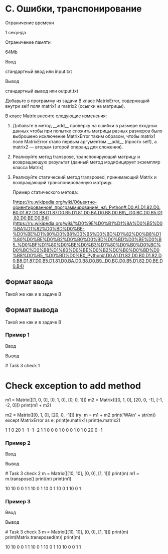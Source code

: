 C. Ошибки, транспонирование
===========================

Ограничение времени

1 секунда

Ограничение памяти

64Mb

Ввод

стандартный ввод или input.txt

Вывод

стандартный вывод или output.txt

Добавьте в программу из задачи B класс MatrixError, содержащий внутри self поля matrix1 и matrix2 (ссылки на матрицы).

В класс Matrix внесите следующие изменения:

1.  Добавьте в метод \_\_add\_\_ проверку на ошибки в размере входных данных чтобы при попытке сложить матрицы разных размеров было выброшено исключение MatrixError таким образом, чтобы matrix1 поле MatrixError стало первым аргументом \_\_add\_\_ (просто self), а matrix2 — вторым (второй операнд для сложения).
    
2.  Реализуйте метод transpose, транспонирующий матрицу и возвращающую результат (данный метод модифицирует экземпляр класса Matrix)
    
3.  Реализуйте статический метод transposed, принимающий Matrix и возвращающий транспонированную матрицу.
    
    Пример статического метода:
    
    [https://ru.wikipedia.org/wiki/Объектно-ориентированное\_программирование\_на\_Python#.D0.A1.D1.82.D0.B0.D1.82.D0.B8.D1.87.D0.B5.D1.81.D0.BA.D0.B8.D0.B9\_.D0.BC.D0.B5.D1.82.D0.BE.D0.B4](https://ru.wikipedia.org/wiki/%D0%9E%D0%B1%D1%8A%D0%B5%D0%BA%D1%82%D0%BD%D0%BE-%D0%BE%D1%80%D0%B8%D0%B5%D0%BD%D1%82%D0%B8%D1%80%D0%BE%D0%B2%D0%B0%D0%BD%D0%BD%D0%BE%D0%B5_%D0%BF%D1%80%D0%BE%D0%B3%D1%80%D0%B0%D0%BC%D0%BC%D0%B8%D1%80%D0%BE%D0%B2%D0%B0%D0%BD%D0%B8%D0%B5_%D0%BD%D0%B0_Python#.D0.A1.D1.82.D0.B0.D1.82.D0.B8.D1.87.D0.B5.D1.81.D0.BA.D0.B8.D0.B9_.D0.BC.D0.B5.D1.82.D0.BE.D0.B4)
    

Формат ввода
------------

Такой же как и в задаче B

Формат вывода
-------------

Такой же как и в задаче B

### Пример 1

Ввод

Вывод

\# Task 3 check 1
# Check exception to add method
m1 = Matrix(\[\[1, 0, 0\], \[0, 1, 0\], \[0, 0, 1\]\])
m2 = Matrix(\[\[0, 1, 0\], \[20, 0, -1\], \[-1, -2, 0\]\])
print(m1 + m2)

m2 = Matrix(\[\[0, 1, 0\], \[20, 0, -1\]\])
try:
    m = m1 + m2
    print('WA\\n' + str(m))
except MatrixError as e:
    print(e.matrix1)
    print(e.matrix2)

1	1	0
20	1	-1
-1	-2	1
1	0	0
0	1	0
0	0	1
0	1	0
20	0	-1

### Пример 2

Ввод

Вывод

\# Task 3 check 2
m = Matrix(\[\[10, 10\], \[0, 0\], \[1, 1\]\])
print(m)
m1 = m.transpose()
print(m)
print(m1)

10	10
0	0
1	1
10	0	1
10	0	1
10	0	1
10	0	1

### Пример 3

Ввод

Вывод

\# Task 3 check 3
m = Matrix(\[\[10, 10\], \[0, 0\], \[1, 1\]\])
print(m)
print(Matrix.transposed(m))
print(m)

10	10
0	0
1	1
10	0	1
10	0	1
10	10
0	0
1	1